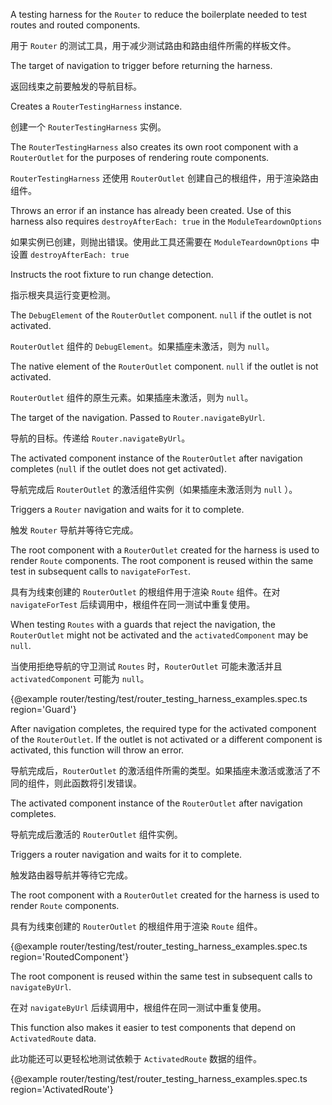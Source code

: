 A testing harness for the `Router` to reduce the boilerplate needed to test routes and routed
components.

用于 `Router` 的测试工具，用于减少测试路由和路由组件所需的样板文件。

The target of navigation to trigger before returning the harness.

返回线束之前要触发的导航目标。

Creates a `RouterTestingHarness` instance.

创建一个 `RouterTestingHarness` 实例。

The `RouterTestingHarness` also creates its own root component with a `RouterOutlet` for the
purposes of rendering route components.

`RouterTestingHarness` 还使用 `RouterOutlet` 创建自己的根组件，用于渲染路由组件。

Throws an error if an instance has already been created.
Use of this harness also requires `destroyAfterEach: true` in the `ModuleTeardownOptions`

如果实例已创建，则抛出错误。使用此工具还需要在 `ModuleTeardownOptions` 中设置 `destroyAfterEach: true`

Instructs the root fixture to run change detection.

指示根夹具运行变更检测。

The `DebugElement` of the `RouterOutlet` component. `null` if the outlet is not activated.

`RouterOutlet` 组件的 `DebugElement`。如果插座未激活，则为 `null`。

The native element of the `RouterOutlet` component. `null` if the outlet is not activated.

`RouterOutlet` 组件的原生元素。如果插座未激活，则为 `null`。

The target of the navigation. Passed to `Router.navigateByUrl`.

导航的目标。传递给 `Router.navigateByUrl`。

The activated component instance of the `RouterOutlet` after navigation completes
    \(`null` if the outlet does not get activated\).

导航完成后 `RouterOutlet` 的激活组件实例（如果插座未激活则为 `null` ）。

Triggers a `Router` navigation and waits for it to complete.

触发 `Router` 导航并等待它完成。

The root component with a `RouterOutlet` created for the harness is used to render `Route`
components. The root component is reused within the same test in subsequent calls to
`navigateForTest`.

具有为线束创建的 `RouterOutlet` 的根组件用于渲染 `Route` 组件。在对 `navigateForTest` 后续调用中，根组件在同一测试中重复使用。

When testing `Routes` with a guards that reject the navigation, the `RouterOutlet` might not be
activated and the `activatedComponent` may be `null`.

当使用拒绝导航的守卫测试 `Routes` 时，`RouterOutlet` 可能未激活并且 `activatedComponent` 可能为 `null`。

{&commat;example router/testing/test/router_testing_harness_examples.spec.ts region='Guard'}



After navigation completes, the required type for the
    activated component of the `RouterOutlet`. If the outlet is not activated or a different
    component is activated, this function will throw an error.

导航完成后，`RouterOutlet` 的激活组件所需的类型。如果插座未激活或激活了不同的组件，则此函数将引发错误。

The activated component instance of the `RouterOutlet` after navigation completes.

导航完成后激活的 `RouterOutlet` 组件实例。

Triggers a router navigation and waits for it to complete.

触发路由器导航并等待它完成。

The root component with a `RouterOutlet` created for the harness is used to render `Route`
components.

具有为线束创建的 `RouterOutlet` 的根组件用于渲染 `Route` 组件。

{&commat;example router/testing/test/router_testing_harness_examples.spec.ts region='RoutedComponent'}



The root component is reused within the same test in subsequent calls to `navigateByUrl`.

在对 `navigateByUrl` 后续调用中，根组件在同一测试中重复使用。

This function also makes it easier to test components that depend on `ActivatedRoute` data.

此功能还可以更轻松地测试依赖于 `ActivatedRoute` 数据的组件。

{&commat;example router/testing/test/router_testing_harness_examples.spec.ts region='ActivatedRoute'}